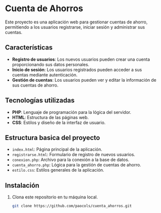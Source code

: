 # Cuenta de Ahorros

Este proyecto es una aplicación web para gestionar cuentas de ahorro, permitiendo a los usuarios registrarse, iniciar sesión y administrar sus cuentas.

## Características

- **Registro de usuarios**: Los nuevos usuarios pueden crear una cuenta proporcionando sus datos personales.
- **Inicio de sesión**: Los usuarios registrados pueden acceder a sus cuentas mediante autenticación.
- **Gestión de cuentas**: Los usuarios pueden ver y editar la información de sus cuentas de ahorro.

## Tecnologías utilizadas

- **PHP**: Lenguaje de programación para la lógica del servidor.
- **HTML**: Estructura de las páginas web.
- **CSS**: Estilos y diseño de la interfaz de usuario.

## Estructura basica del proyecto

- `index.html`: Página principal de la aplicación.
- `registrarse.html`: Formulario de registro de nuevos usuarios.
- `conexion.php`: Archivo para la conexión a la base de datos.
- `cuenta_ahorro.php`: Lógica para la gestión de cuentas de ahorro.
- `estilo.css`: Estilos generales de la aplicación.

## Instalación

1. Clona este repositorio en tu máquina local.

   ```bash
   git clone https://github.com/paocols/cuenta_ahorros.git
